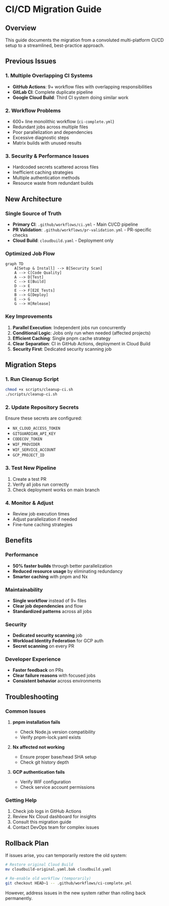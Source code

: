 # CI/CD Migration Guide

## Overview

This guide documents the migration from a convoluted multi-platform CI/CD setup to a streamlined, best-practice approach.

## Previous Issues

### 1. Multiple Overlapping CI Systems

- **GitHub Actions**: 9+ workflow files with overlapping responsibilities
- **GitLab CI**: Complete duplicate pipeline
- **Google Cloud Build**: Third CI system doing similar work

### 2. Workflow Problems

- 600+ line monolithic workflow (`ci-complete.yml`)
- Redundant jobs across multiple files
- Poor parallelization and dependencies
- Excessive diagnostic steps
- Matrix builds with unused results

### 3. Security & Performance Issues

- Hardcoded secrets scattered across files
- Inefficient caching strategies
- Multiple authentication methods
- Resource waste from redundant builds

## New Architecture

### Single Source of Truth

- **Primary CI**: `.github/workflows/ci.yml` - Main CI/CD pipeline
- **PR Validation**: `.github/workflows/pr-validation.yml` - PR-specific checks
- **Cloud Build**: `cloudbuild.yaml` - Deployment only

### Optimized Job Flow

```mermaid
graph TD
    A[Setup & Install] --> B[Security Scan]
    A --> C[Code Quality]
    A --> D[Test]
    C --> E[Build]
    D --> E
    E --> F[E2E Tests]
    B --> G[Deploy]
    E --> G
    G --> H[Release]
```

### Key Improvements

1. **Parallel Execution**: Independent jobs run concurrently
2. **Conditional Logic**: Jobs only run when needed (affected projects)
3. **Efficient Caching**: Single pnpm cache strategy
4. **Clear Separation**: CI in GitHub Actions, deployment in Cloud Build
5. **Security First**: Dedicated security scanning job

## Migration Steps

### 1. Run Cleanup Script

```bash
chmod +x scripts/cleanup-ci.sh
./scripts/cleanup-ci.sh
```

### 2. Update Repository Secrets

Ensure these secrets are configured:

- `NX_CLOUD_ACCESS_TOKEN`
- `GITGUARDIAN_API_KEY`
- `CODECOV_TOKEN`
- `WIF_PROVIDER`
- `WIF_SERVICE_ACCOUNT`
- `GCP_PROJECT_ID`

### 3. Test New Pipeline

1. Create a test PR
2. Verify all jobs run correctly
3. Check deployment works on main branch

### 4. Monitor & Adjust

- Review job execution times
- Adjust parallelization if needed
- Fine-tune caching strategies

## Benefits

### Performance

- **50% faster builds** through better parallelization
- **Reduced resource usage** by eliminating redundancy
- **Smarter caching** with pnpm and Nx

### Maintainability

- **Single workflow** instead of 9+ files
- **Clear job dependencies** and flow
- **Standardized patterns** across all jobs

### Security

- **Dedicated security scanning** job
- **Workload Identity Federation** for GCP auth
- **Secret scanning** on every PR

### Developer Experience

- **Faster feedback** on PRs
- **Clear failure reasons** with focused jobs
- **Consistent behavior** across environments

## Troubleshooting

### Common Issues

1. **pnpm installation fails**
   - Check Node.js version compatibility
   - Verify pnpm-lock.yaml exists

2. **Nx affected not working**
   - Ensure proper base/head SHA setup
   - Check git history depth

3. **GCP authentication fails**
   - Verify WIF configuration
   - Check service account permissions

### Getting Help

1. Check job logs in GitHub Actions
2. Review Nx Cloud dashboard for insights
3. Consult this migration guide
4. Contact DevOps team for complex issues

## Rollback Plan

If issues arise, you can temporarily restore the old system:

```bash
# Restore original Cloud Build
mv cloudbuild-original.yaml.bak cloudbuild.yaml

# Re-enable old workflow (temporarily)
git checkout HEAD~1 -- .github/workflows/ci-complete.yml
```

However, address issues in the new system rather than rolling back permanently.
